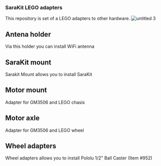 ### SaraKit LEGO adapters 
This repository is set of a LEGO adapters to other hardware.
![untitled 3](https://user-images.githubusercontent.com/35704910/172372069-d5663b04-20c4-4bf3-8b05-5af2a993b747.gif)

## Antena holder 
Via this holder you can install WiFi antenna 

## SaraKit mount 
Sarakit Mount allows you to install SaraKit 

## Motor mount 
Adapter for GM3506 and LEGO chasis

## Motor axle 
Adapter for GM3506 and LEGO wheel

## Wheel adapters 
Wheel adapters allows you to install Pololu 1/2" Ball Caster (Item #952)
